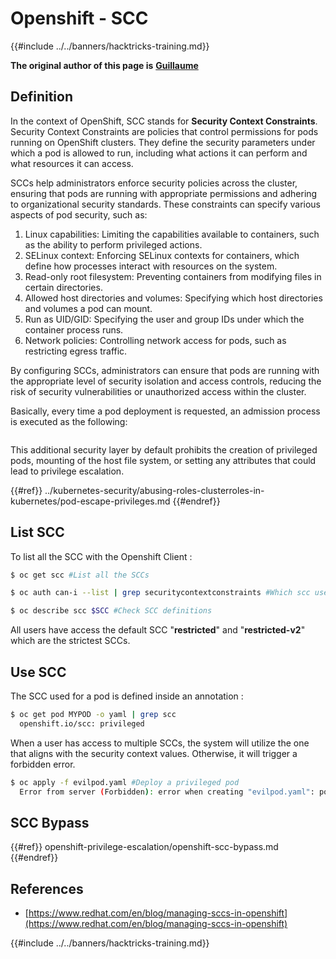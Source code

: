 # Openshift - SCC

{{#include ../../banners/hacktricks-training.md}}

**The original author of this page is** [**Guillaume**](https://www.linkedin.com/in/guillaume-chapela-ab4b9a196)

## Definition

In the context of OpenShift, SCC stands for **Security Context Constraints**. Security Context Constraints are policies that control permissions for pods running on OpenShift clusters. They define the security parameters under which a pod is allowed to run, including what actions it can perform and what resources it can access.

SCCs help administrators enforce security policies across the cluster, ensuring that pods are running with appropriate permissions and adhering to organizational security standards. These constraints can specify various aspects of pod security, such as:

1. Linux capabilities: Limiting the capabilities available to containers, such as the ability to perform privileged actions.
2. SELinux context: Enforcing SELinux contexts for containers, which define how processes interact with resources on the system.
3. Read-only root filesystem: Preventing containers from modifying files in certain directories.
4. Allowed host directories and volumes: Specifying which host directories and volumes a pod can mount.
5. Run as UID/GID: Specifying the user and group IDs under which the container process runs.
6. Network policies: Controlling network access for pods, such as restricting egress traffic.

By configuring SCCs, administrators can ensure that pods are running with the appropriate level of security isolation and access controls, reducing the risk of security vulnerabilities or unauthorized access within the cluster.

Basically, every time a pod deployment is requested, an admission process is executed as the following:

<figure><img src="../../images/Managing SCCs in OpenShift-1.png" alt=""><figcaption></figcaption></figure>

This additional security layer by default prohibits the creation of privileged pods, mounting of the host file system, or setting any attributes that could lead to privilege escalation.

{{#ref}}
../kubernetes-security/abusing-roles-clusterroles-in-kubernetes/pod-escape-privileges.md
{{#endref}}

## List SCC

To list all the SCC with the Openshift Client :

```bash
$ oc get scc #List all the SCCs

$ oc auth can-i --list | grep securitycontextconstraints #Which scc user can use

$ oc describe scc $SCC #Check SCC definitions
```

All users have access the default SCC "**restricted**" and "**restricted-v2**" which are the strictest SCCs.

## Use SCC

The SCC used for a pod is defined inside an annotation :

```bash
$ oc get pod MYPOD -o yaml | grep scc
  openshift.io/scc: privileged
```

When a user has access to multiple SCCs, the system will utilize the one that aligns with the security context values. Otherwise, it will trigger a forbidden error.

```bash
$ oc apply -f evilpod.yaml #Deploy a privileged pod
  Error from server (Forbidden): error when creating "evilpod.yaml": pods "evilpod" is forbidden: unable to validate against any security context constrain
```

## SCC Bypass

{{#ref}}
openshift-privilege-escalation/openshift-scc-bypass.md
{{#endref}}

## References

- [https://www.redhat.com/en/blog/managing-sccs-in-openshift](https://www.redhat.com/en/blog/managing-sccs-in-openshift)



{{#include ../../banners/hacktricks-training.md}}
